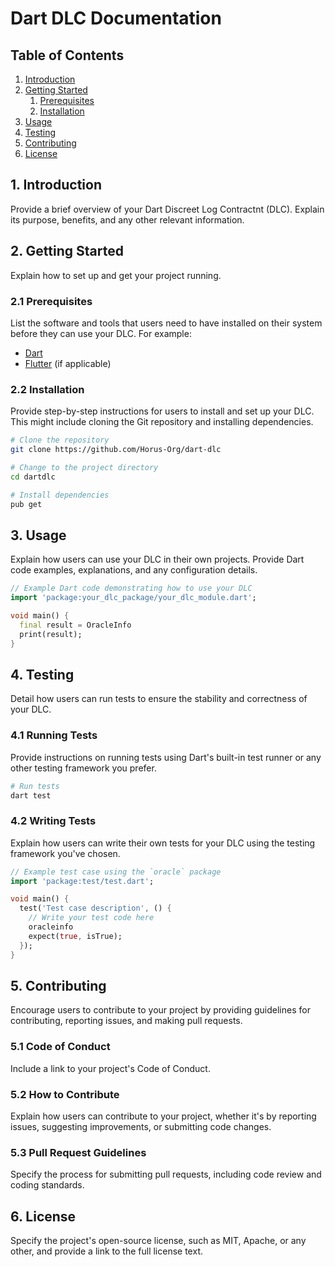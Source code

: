# Dart DLC Documentation

## Table of Contents
1. [Introduction](#introduction)
2. [Getting Started](#getting-started)
    1. [Prerequisites](#prerequisites)
    2. [Installation](#installation)
3. [Usage](#usage)
4. [Testing](#testing)
5. [Contributing](#contributing)
6. [License](#license)

## 1. Introduction <a name="introduction"></a>

Provide a brief overview of your Dart Discreet Log Contractnt (DLC). Explain its purpose, benefits, and any other relevant information.

## 2. Getting Started <a name="getting-started"></a>

Explain how to set up and get your project running.

### 2.1 Prerequisites <a name="prerequisites"></a>

List the software and tools that users need to have installed on their system before they can use your DLC. For example:

- [Dart](https://dart.dev/get-dart)
- [Flutter](https://flutter.dev/) (if applicable)

### 2.2 Installation <a name="installation"></a>

Provide step-by-step instructions for users to install and set up your DLC. This might include cloning the Git repository and installing dependencies.

```bash
# Clone the repository
git clone https://github.com/Horus-Org/dart-dlc

# Change to the project directory
cd dartdlc

# Install dependencies
pub get
```

## 3. Usage <a name="usage"></a>

Explain how users can use your DLC in their own projects. Provide Dart code examples, explanations, and any configuration details.

```dart
// Example Dart code demonstrating how to use your DLC
import 'package:your_dlc_package/your_dlc_module.dart';

void main() {
  final result = OracleInfo
  print(result);
}
```

## 4. Testing <a name="testing"></a>

Detail how users can run tests to ensure the stability and correctness of your DLC.

### 4.1 Running Tests

Provide instructions on running tests using Dart's built-in test runner or any other testing framework you prefer.

```bash
# Run tests
dart test
```

### 4.2 Writing Tests

Explain how users can write their own tests for your DLC using the testing framework you've chosen.

```dart
// Example test case using the `oracle` package
import 'package:test/test.dart';

void main() {
  test('Test case description', () {
    // Write your test code here
    oracleinfo
    expect(true, isTrue);
  });
}
```

## 5. Contributing <a name="contributing"></a>

Encourage users to contribute to your project by providing guidelines for contributing, reporting issues, and making pull requests.

### 5.1 Code of Conduct

Include a link to your project's Code of Conduct.

### 5.2 How to Contribute

Explain how users can contribute to your project, whether it's by reporting issues, suggesting improvements, or submitting code changes.

### 5.3 Pull Request Guidelines

Specify the process for submitting pull requests, including code review and coding standards.

## 6. License <a name="license"></a>

Specify the project's open-source license, such as MIT, Apache, or any other, and provide a link to the full license text.
